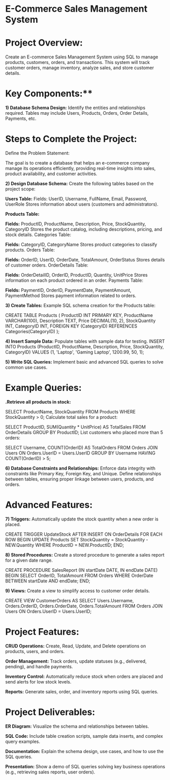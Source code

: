 # E-Commerce Sales Management System

# Project Overview:
Create an E-commerce Sales Management System using SQL to manage products, customers, orders, and transactions. This system will track customer orders, manage inventory, analyze sales, and store customer details.

# Key Components:**
**1) Database Schema Design:**
Identify the entities and relationships required.
Tables may include Users, Products, Orders, Order Details, Payments, etc.
# Steps to Complete the Project:
Define the Problem Statement:

The goal is to create a database that helps an e-commerce company manage its operations efficiently, providing real-time insights into sales, product availability, and customer activities.

**2) Design Database Schema:**
Create the following tables based on the project scope:

**Users Table:**
Fields: UserID, Username, FullName, Email, Password, UserRole
Stores information about users (customers and administrators).

**Products Table:**

**Fields:** ProductID, ProductName, Description, Price, StockQuantity, CategoryID
Stores the product catalog, including descriptions, pricing, and stock details.
Categories Table:

**Fields:** CategoryID, CategoryName
Stores product categories to classify products.
Orders Table:

**Fields:** OrderID, UserID, OrderDate, TotalAmount, OrderStatus
Stores details of customer orders.
OrderDetails Table:

**Fields:** OrderDetailID, OrderID, ProductID, Quantity, UnitPrice
Stores information on each product ordered in an order.
Payments Table:

**Fields:** PaymentID, OrderID, PaymentDate, PaymentAmount, PaymentMethod
Stores payment information related to orders.

**3) Create Tables:**
Example SQL schema creation for the Products table:

CREATE TABLE Products (
    ProductID INT PRIMARY KEY,
    ProductName VARCHAR(100),
    Description TEXT,
    Price DECIMAL(10, 2),
    StockQuantity INT,
    CategoryID INT,
    FOREIGN KEY (CategoryID) REFERENCES Categories(CategoryID)
);

**4) Insert Sample Data:** 
Populate tables with sample data for testing.
INSERT INTO Products (ProductID, ProductName, Description, Price, StockQuantity, CategoryID)
VALUES (1, 'Laptop', 'Gaming Laptop', 1200.99, 50, 1);

**5) Write SQL Queries:**
Implement basic and advanced SQL queries to solve common use cases.
# Example Queries:
**.Retrieve all products in stock:**

SELECT ProductName, StockQuantity 
FROM Products 
WHERE StockQuantity > 0;
Calculate total sales for a product:

SELECT ProductID, SUM(Quantity * UnitPrice) AS TotalSales
FROM OrderDetails
GROUP BY ProductID;
List customers who placed more than 5 orders:

SELECT Username, COUNT(OrderID) AS TotalOrders
FROM Orders 
JOIN Users ON Orders.UserID = Users.UserID
GROUP BY Username
HAVING COUNT(OrderID) > 5;

**6) Database Constraints and Relationships:**
Enforce data integrity with constraints like Primary Key, Foreign Key, and Unique.
Define relationships between tables, ensuring proper linkage between users, products, and orders.
# Advanced Features:

**7) Triggers:**
Automatically update the stock quantity when a new order is placed.

CREATE TRIGGER UpdateStock AFTER INSERT ON OrderDetails
FOR EACH ROW
BEGIN
   UPDATE Products
   SET StockQuantity = StockQuantity - NEW.Quantity
   WHERE ProductID = NEW.ProductID;
END;

**8) Stored Procedures:**
Create a stored procedure to generate a sales report for a given date range.

CREATE PROCEDURE SalesReport (IN startDate DATE, IN endDate DATE)
BEGIN
   SELECT OrderID, TotalAmount
   FROM Orders
   WHERE OrderDate BETWEEN startDate AND endDate;
END;

**9) Views:**
Create a view to simplify access to customer order details.

CREATE VIEW CustomerOrders AS
SELECT Users.Username, Orders.OrderID, Orders.OrderDate, Orders.TotalAmount
FROM Orders
JOIN Users ON Orders.UserID = Users.UserID;

# Project Features:

**CRUD Operations:**
Create, Read, Update, and Delete operations on products, users, and orders.

**Order Management:**
Track orders, update statuses (e.g., delivered, pending), and handle payments.

**Inventory Control:**
Automatically reduce stock when orders are placed and send alerts for low stock levels.

**Reports:**
Generate sales, order, and inventory reports using SQL queries.

# Project Deliverables:

**ER Diagram:** Visualize the schema and relationships between tables.

**SQL Code:** Include table creation scripts, sample data inserts, and complex query examples.

**Documentation:** Explain the schema design, use cases, and how to use the SQL queries.

**Presentation:** Show a demo of SQL queries solving key business operations (e.g., retrieving sales reports, user orders).


